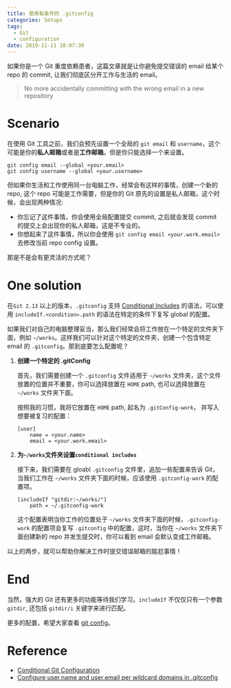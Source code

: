 ```yaml
---
title: 使用有条件的 .gitconfig
categories: Setups
tags:
  - Git
  - configuration
date: 2019-11-11 18:07:39
---
```


如果你是一个 Git 重度依赖患者，这篇文章就是让你避免提交错误的 email 给某个 repo 的 commit, 让我们彻底区分开工作与生活的 email。

> No more accidentally committing with the wrong email in a new repository

<!--more-->

# Scenario

在使用 Git 工具之前，我们会预先设置一个全局的 `git email` 和 `username`，这个可能是你的**私人邮箱**或者是**工作邮箱**。但是你只能选择一个来设置。

```
git config email --global <your.email>
git config username --global <your.username>
```

但如果你生活和工作使用同一台电脑工作，经常会有这样的事情，创建一个新的 repo, 这个 repo 可能是工作需要，但是你的 Git 原先的设置是私人邮箱，这个时候，会出现两种情况:

* 你忘记了这件事情，你会使用全局配置提交 commit, 之后就会发现 commit 的提交上会出现你的私人邮箱，这是不专业的。
* 你想起来了这件事情，所以你会使用 `git config email <your.work.email>` 去修改当前 repo config 设置。

那是不是会有更灵活的方式呢？

# One solution

在`Git 2.13` 以上的版本，`.gitconfig` 支持 [Conditional Includes](https://git-scm.com/docs/git-config#_conditional_includes) 的语法，可以使用 `includeIf.<condition>.path` 的语法在特定的条件下复写  global 的配置。

如果我们对自己的电脑整理妥当，那么我们经常会将工作放在一个特定的文件夹下面，例如 `~/works`。这样我们可以针对这个特定的文件夹，创建一个包含特定 email 的 `.gitconfig`。那到底要怎么配置呢？

1. **创建一个特定的 .gitConfig**

	首先，我们需要创建一个 `.gitconfig` 文件适用于 `~/works` 文件夹，这个文件放置的位置并不重要，你可以选择放置在 `HOME` path, 也可以选择放置在 `~/works` 文件夹下面。

	按照我的习惯，我将它放置在 `HOME` path, 起名为 `.gitConfig-work`， 并写入想要被复习的配置：

	```
	[user]
		name = <your.name>
		email = <your.work.email>
	```

2. **为`~/works`文件夹设置`conditional includes`**

	接下来，我们需要在 gloabl `.gitconfig` 文件里，追加一些配置来告诉 Git，当我们工作在 `~/works` 文件夹下面的时候，应该使用 `.gitconfig-work` 的配置项。

	```
	[includeIf "gitdir:~/works/"]
		path = ~/.gitconfig-work
	```


	这个配置表明当你工作的位置处于 `~/works` 文件夹下面的时候，`.gitconfig-work` 的配置项会复写 `.gitconfig` 中的配置，这时，当你在 `~/works` 文件夹下面创建新的 repo 并发生提交时，你可以看到 email 会默认变成工作邮箱。

以上的两步，就可以帮助你解决工作时提交错误邮箱的尴尬事情！

# End

当然，强大的 Git 还有更多的功能等待我们学习。`includeIf` 不仅仅只有一个参数 `gitdir`, 还包括 `gitdir/i` 关键字来进行匹配。

更多的配置，希望大家查看 [git config](https://git-scm.com/docs/git-config#_conditional_includes)。

# Reference

- [Conditional Git Configuration](https://blog.jiayu.co/2019/02/conditional-git-configuration/)
- [Configure user.name and user.email per wildcard domains in .gitconfig](https://stackoverflow.com/questions/13750953/is-it-possible-to-configure-user-name-and-user-email-per-wildcard-domains-in-gi)
